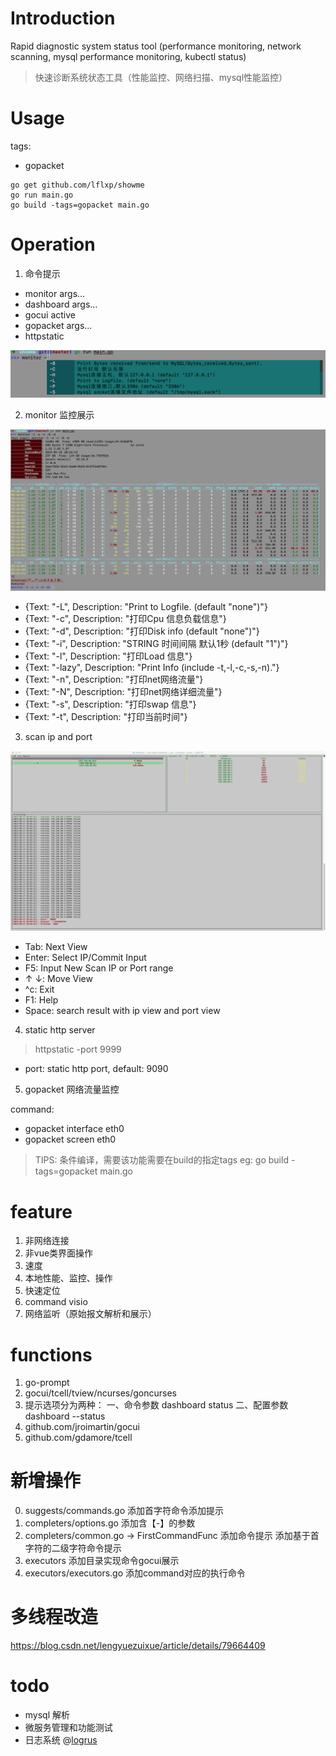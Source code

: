 # Introduction 

 Rapid diagnostic system status tool (performance monitoring, network scanning, mysql performance monitoring, kubectl status)

> 快速诊断系统状态工具（性能监控、网络扫描、mysql性能监控）

# Usage

tags:

- gopacket

```
go get github.com/lflxp/showme
go run main.go
go build -tags=gopacket main.go
```

# Operation

1. 命令提示

- monitor args...
- dashboard args...
- gocui active
- gopacket args...
- httpstatic

![command.png](https://github.com/lflxp/showme/blob/master/command.png)

2. monitor 监控展示

![monitor.png](https://github.com/lflxp/showme/blob/master/monitor.png)

- {Text: "-L", Description: "Print to Logfile. (default \"none\")"}
- {Text: "-c", Description: "打印Cpu 信息负载信息"}
- {Text: "-d", Description: "打印Disk info (default \"none\")"}
- {Text: "-i", Description: "STRING 时间间隔 默认1秒 (default \"1\")"}
- {Text: "-l", Description: "打印Load 信息"}
- {Text: "-lazy", Description: "Print Info  (include -t,-l,-c,-s,-n)."}
- {Text: "-n", Description: "打印net网络流量"}
- {Text: "-N", Description: "打印net网络详细流量"}
- {Text: "-s", Description: "打印swap 信息"}
- {Text: "-t", Description: "打印当前时间"}

3. scan ip and port

![scan.png](https://github.com/lflxp/showme/blob/master/scan.png)

- Tab: Next View
- Enter: Select IP/Commit Input
- F5: Input New Scan IP or Port range
- ↑ ↓: Move View
- ^c: Exit
- F1: Help
- Space: search result with ip view and port view

4. static http server

> httpstatic -port 9999

- port: static http port, default: 9090

5. gopacket 网络流量监控

command: 
- gopacket interface eth0
- gopacket screen eth0

> TIPS: 条件编译，需要该功能需要在build的指定tags
> eg: go build -tags=gopacket main.go

# feature

1. 非网络连接
2. 非vue类界面操作
3. 速度
4. 本地性能、监控、操作
5. 快速定位
6. command visio
7. 网络监听（原始报文解析和展示）

# functions

1. go-prompt
2. gocui/tcell/tview/ncurses/goncurses
3. 提示选项分为两种： 一、命令参数 dashboard status 二、配置参数 dashboard --status
4. github.com/jroimartin/gocui
5. github.com/gdamore/tcell

# 新增操作

0. suggests/commands.go 添加首字符命令添加提示
1. completers/options.go 添加含【-】的参数
2. completers/common.go -> FirstCommandFunc 添加命令提示 添加基于首字符的二级字符命令提示
3. executors 添加目录实现命令gocui展示
4. executors/executors.go 添加command对应的执行命令

# 多线程改造

https://blog.csdn.net/lengyuezuixue/article/details/79664409

# todo

- mysql 解析
- 微服务管理和功能测试
- 日志系统 @[logrus](https://github.com/sirupsen/logrus)